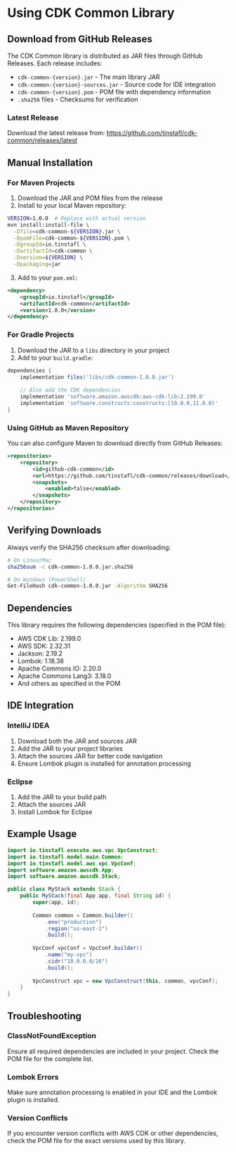 # Using CDK Common Library

## Download from GitHub Releases

The CDK Common library is distributed as JAR files through GitHub Releases. Each release includes:

- `cdk-common-{version}.jar` - The main library JAR
- `cdk-common-{version}-sources.jar` - Source code for IDE integration
- `cdk-common-{version}.pom` - POM file with dependency information
- `.sha256` files - Checksums for verification

### Latest Release

Download the latest release from:
https://github.com/tinstafl/cdk-common/releases/latest

## Manual Installation

### For Maven Projects

1. Download the JAR and POM files from the release
2. Install to your local Maven repository:

```bash
VERSION=1.0.0  # Replace with actual version
mvn install:install-file \
  -Dfile=cdk-common-${VERSION}.jar \
  -DpomFile=cdk-common-${VERSION}.pom \
  -DgroupId=io.tinstafl \
  -DartifactId=cdk-common \
  -Dversion=${VERSION} \
  -Dpackaging=jar
```

3. Add to your `pom.xml`:

```xml
<dependency>
    <groupId>io.tinstafl</groupId>
    <artifactId>cdk-common</artifactId>
    <version>1.0.0</version>
</dependency>
```

### For Gradle Projects

1. Download the JAR to a `libs` directory in your project
2. Add to your `build.gradle`:

```gradle
dependencies {
    implementation files('libs/cdk-common-1.0.0.jar')
    
    // Also add the CDK dependencies
    implementation 'software.amazon.awscdk:aws-cdk-lib:2.199.0'
    implementation 'software.constructs:constructs:[10.0.0,11.0.0)'
}
```

### Using GitHub as Maven Repository

You can also configure Maven to download directly from GitHub Releases:

```xml
<repositories>
    <repository>
        <id>github-cdk-common</id>
        <url>https://github.com/tinstafl/cdk-common/releases/download</url>
        <snapshots>
            <enabled>false</enabled>
        </snapshots>
    </repository>
</repositories>
```

## Verifying Downloads

Always verify the SHA256 checksum after downloading:

```bash
# On Linux/Mac
sha256sum -c cdk-common-1.0.0.jar.sha256

# On Windows (PowerShell)
Get-FileHash cdk-common-1.0.0.jar -Algorithm SHA256
```

## Dependencies

This library requires the following dependencies (specified in the POM file):
- AWS CDK Lib: 2.199.0
- AWS SDK: 2.32.31
- Jackson: 2.19.2
- Lombok: 1.18.38
- Apache Commons IO: 2.20.0
- Apache Commons Lang3: 3.18.0
- And others as specified in the POM

## IDE Integration

### IntelliJ IDEA

1. Download both the JAR and sources JAR
2. Add the JAR to your project libraries
3. Attach the sources JAR for better code navigation
4. Ensure Lombok plugin is installed for annotation processing

### Eclipse

1. Add the JAR to your build path
2. Attach the sources JAR
3. Install Lombok for Eclipse

## Example Usage

```java
import io.tinstafl.execute.aws.vpc.VpcConstruct;
import io.tinstafl.model.main.Common;
import io.tinstafl.model.aws.vpc.VpcConf;
import software.amazon.awscdk.App;
import software.amazon.awscdk.Stack;

public class MyStack extends Stack {
    public MyStack(final App app, final String id) {
        super(app, id);
        
        Common common = Common.builder()
            .env("production")
            .region("us-east-1")
            .build();
            
        VpcConf vpcConf = VpcConf.builder()
            .name("my-vpc")
            .cidr("10.0.0.0/16")
            .build();
            
        VpcConstruct vpc = new VpcConstruct(this, common, vpcConf);
    }
}
```

## Troubleshooting

### ClassNotFoundException

Ensure all required dependencies are included in your project. Check the POM file for the complete list.

### Lombok Errors

Make sure annotation processing is enabled in your IDE and the Lombok plugin is installed.

### Version Conflicts

If you encounter version conflicts with AWS CDK or other dependencies, check the POM file for the exact versions used by this library.